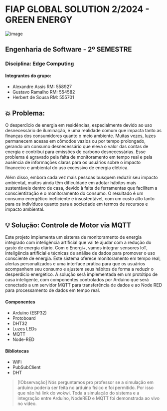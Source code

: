 # FIAP GLOBAL SOLUTION 2/2024 - GREEN ENERGY
![image](https://github.com/user-attachments/assets/5f82fceb-8800-4643-91f2-90df72616af0)


## Engenharia de Software - 2º SEMESTRE  
### Disciplina:  Edge Computing

#### Integrantes do grupo:
- Alexandre Assis RM: 558927
- Gustavo Ramalho RM: 554582
- Herbert de Sousa RM: 555701

## 💥 Problema: 
O desperdício de energia em residências, especialmente devido ao uso desnecessário de iluminação, é uma realidade comum que impacta tanto as finanças dos consumidores quanto o meio ambiente. Muitas vezes, luzes permanecem acesas em cômodos vazios ou por tempo prolongado, gerando um consumo desnecessário que eleva o valor das contas de energia e contribui para emissões de carbono desnecessárias. Esse problema é agravado pela falta de monitoramento em tempo real e pela ausência de informações claras para os usuários sobre o impacto financeiro e ambiental do uso excessivo de energia elétrica.

Além disso, embora cada vez mais pessoas busquem reduzir seu impacto ambiental, muitos ainda têm dificuldade em adotar hábitos mais sustentáveis dentro de casa, devido à falta de ferramentas que facilitem a conscientização e o monitoramento do consumo. O resultado é um consumo energético ineficiente e insustentável, com um custo alto tanto para os indivíduos quanto para a sociedade em termos de recursos e impacto ambiental.

## 💡 Solução: Controle de Motor via MQTT
Este projeto implementa um sistema de monitoramento de energia integrado com inteligência artificial que vai te ajudar com a redução do gasto de energia diário. Com o Energi+, vamos integrar sensores IoT, inteligência artificial e técnicas de análise de dados para promover o uso consciente de energia. Este sistema oferece monitoramento em tempo real, alertas personalizados e uma interface prática para que os usuários acompanhem seu consumo e ajustem seus hábitos de forma a reduzir o desperdício energético. A solução será implementada em um protótipo de casa inteligente, com componentes controlados por Arduino que será conectado a um servidor MQTT para transferência de dados e ao Node RED para processamento de dados em tempo real.

#### Componentes
- Arduino (ESP32)
- Protoboard
- DHT32
- Luzes LEDs
- MQTT
- Node-RED

#### Bibliotecas
- WiFi
- PubSubClient
- DHT

> [!Observação]
> Nós perguntamos pro professor se a simulação em arduíno poderia ser feita no arduíno físico e foi permitido. Por isso que não há link do wokwi. Toda a simulação do sistema e a integração entre Arduíno, NodeRED e MQTT foi demonstrada ao vivo no vídeo.
